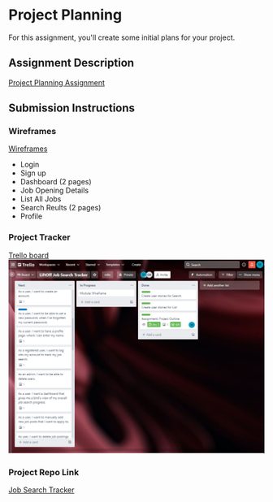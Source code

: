 # Project Planning
For this assignment, you'll create some initial plans for your project.

## Assignment Description
[Project Planning Assignment](https://education.launchcode.org/liftoff/modules/assignments/project-planning)

## Submission Instructions

### Wireframes

[Wireframes](https://github.com/maymlin/liftoff-assignments/blob/master/P3-Project_Planning/Wireframes_211212.pdf)

- Login
- Sign up
- Dashboard (2 pages)
- Job Opening Details 
- List All Jobs
- Search Reults (2 pages)
- Profile

### Project Tracker

[Trello board](https://trello.com/b/i2kRF0Ur/liftoff-job-search-tracker)
![Trello board screenshot](https://github.com/maymlin/liftoff-assignments/blob/master/P3-Project_Planning/P3_Trello_Board_Snapshot.JPG)
### Project Repo Link

[Job Search Tracker](https://github.com/maymlin/JobSearchTracker)
